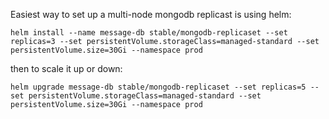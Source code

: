 Easiest way to set up a multi-node mongodb replicast is using helm:
```
helm install --name message-db stable/mongodb-replicaset --set replicas=3 --set persistentVolume.storageClass=managed-standard --set persistentVolume.size=30Gi --namespace prod
```

then to scale it up or down:
```
helm upgrade message-db stable/mongodb-replicaset --set replicas=5 --set persistentVolume.storageClass=managed-standard --set persistentVolume.size=30Gi --namespace prod
```
